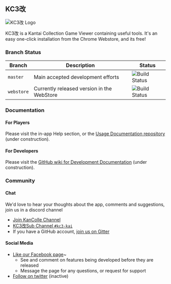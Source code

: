## KC3改

![KC3改 Logo](http://puu.sh/h4Gbb.png)

KC3改 is a Kantai Collection Game Viewer containing useful tools. It's an easy one-click installation from the Chrome Webstore, and its free!

### Branch Status
|Branch|Description|Status|
|---|---|---|
|`master`|Main accepted development efforts|![Build Status](https://travis-ci.org/KC3Kai/KC3Kai.svg?branch=master)|
|`webstore`| Currently released version in the WebStore|![Build Status](https://travis-ci.org/KC3Kai/KC3Kai.svg?branch=webstore)|

### Documentation
#### For Players
Please visit the in-app Help section, or the [Usage Documentation repository](https://github.com/KC3Kai/kc3-docs) (under construction).

#### For Developers
Please visit the [GitHub wiki for Development Documentation](https://github.com/KC3Kai/KC3Kai/wiki) (under construction).

### Community
#### Chat
We'd love to hear your thoughts about the app, comments and suggestions, join us in a discord channel
* [Join KanColle Channel](http://discord.me/kancolle)
* [KC3改Sub Channel `#kc3-kai`](https://discordapp.com/channels/118339803660943369/205766705463427072)
* If you have a GitHub account, [join us on Gitter](https://gitter.im/KC3Kai/Public)

#### Social Media
* [Like our Facebook page](https://www.facebook.com/kc3kai/)~
  * See and comment on features being developed before they are released
  * Message the page for any questions, or request for support
* [Follow on twitter](https://twitter.com/kc3kai) (inactive)